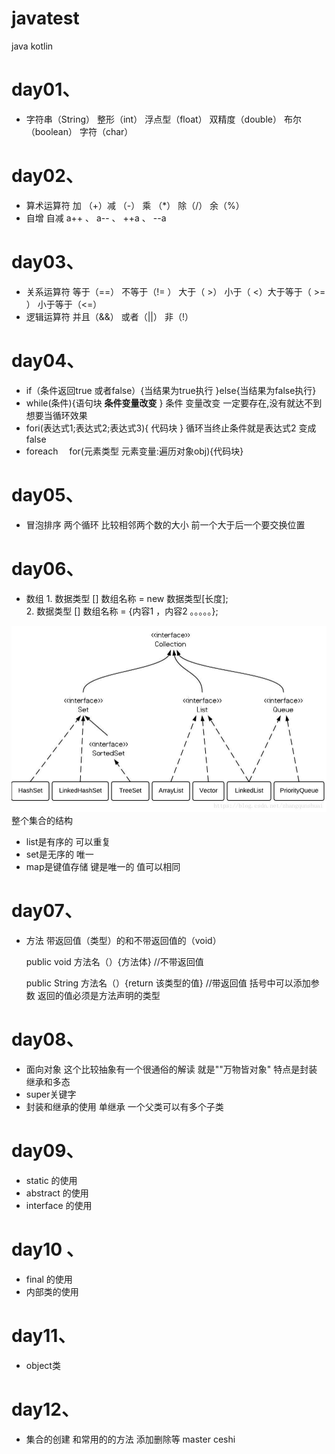 # javatest
java kotlin  

# day01、

  - 字符串（String） 整形（int） 浮点型（float） 双精度（double） 布尔（boolean） 字符（char）

# day02、
 
  - 算术运算符   加 （+）减 （-） 乘 （*） 除（/） 余（%）
  - 自增 自减   a++ 、 a-- 、  ++a 、 --a
  
# day03、

  - 关系运算符  等于（==）   不等于（!= ） 大于（ >） 小于（ <）大于等于（ >= ） 小于等于（<=）
  - 逻辑运算符  并且（&&）  或者（||）  非（!）
  
# day04、
  - if（条件返回true 或者false）{当结果为true执行 }else{当结果为false执行}
  -  while(条件){语句块  **条件变量改变** }   条件 变量改变 一定要存在,没有就达不到想要当循环效果
  -  fori(表达式1;表达式2;表达式3){ 代码块 }  循环当终止条件就是表达式2 变成false 
  -  foreach 　for(元素类型 元素变量:遍历对象obj){代码块}

# day05、
  - 冒泡排序  两个循环 比较相邻两个数的大小  前一个大于后一个要交换位置
  
# day06、

  - 数组    1.  数据类型 [] 数组名称 = new 数据类型[长度];   
           2.   数据类型 [] 数组名称 = {内容1 ，内容2 。。。。。};


  ![](/20180612094225630.jpeg)整个集合的结构
  
  - list是有序的  可以重复 
  - set是无序的  唯一
  - map是键值存储 键是唯一的  值可以相同
 
# day07、
  - 方法 带返回值（类型）的和不带返回值的（void）   
  
 
    public void 方法名（）{方法体} //不带返回值
  
    public String 方法名（）{return 该类型的值} //带返回值  括号中可以添加参数 返回的值必须是方法声明的类型
    
    
# day08、
  - 面向对象 这个比较抽象有一个很通俗的解读 就是""万物皆对象"   特点是封装 继承和多态 
  - super关键字
  - 封装和继承的使用  单继承 一个父类可以有多个子类
  
  
# day09、
  - static 的使用
  - abstract 的使用  
  - interface 的使用
  
# day10 、
  - final 的使用
  - 内部类的使用 
  
# day11、
  - object类  
  
# day12、
  - 集合的创建 和常用的的方法  添加删除等    master ceshi 

    
